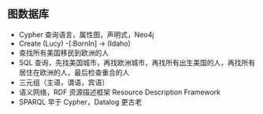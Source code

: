 ## 图数据库
- Cypher 查询语言，属性图，声明式，Neo4j
- Create (Lucy) -[:BornIn] -> (Idaho)
- 查找所有美国移民到欧洲的人
- SQL 查询，先找美国城市，再找欧洲城市，再找所有出生美国的人，再找所有居住在欧洲的人，最后检查重合的人
- 三元组（主语，谓语，宾语）
- 语义网络，RDF 资源描述框架 Resource Description Framework
- SPARQL 早于 Cypher，Datalog 更古老
